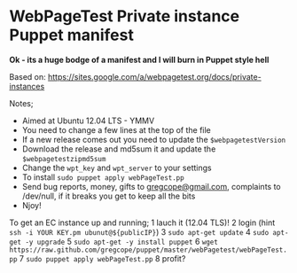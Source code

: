 # WebPageTest Private instance Puppet manifest #

__Ok - its a huge bodge of a manifest and I will burn in Puppet style hell__

Based on: https://sites.google.com/a/webpagetest.org/docs/private-instances

Notes;
* Aimed at Ubuntu 12.04 LTS - YMMV
* You need to change a few lines at the top of the file
* If a new release comes out you need to update the `$webpagetestVersion`
* Download the release and md5sum it and update the `$webpagetestzipmd5sum`
* Change the `wpt_key` and `wpt_server` to your settings
* To install `sudo puppet apply webPageTest.pp`
* Send bug reports, money, gifts to <gregcope@gmail.com>, complaints to /dev/null, if it breaks you get to keep all the bits
* Njoy!

To get an EC instance up and running;
1 lauch it (12.04 TLS)!
2 login (hint `ssh -i YOUR KEY.pm ubunut@${publicIP}`)
3 `sudo apt-get update`
4 `sudo apt-get -y upgrade`
5 `sudo apt-get -y install puppet`
6 `wget https://raw.github.com/gregcope/puppet/master/webPagetest/webPageTest.pp`
7 `sudo puppet apply webPageTest.pp`
8 profit?
